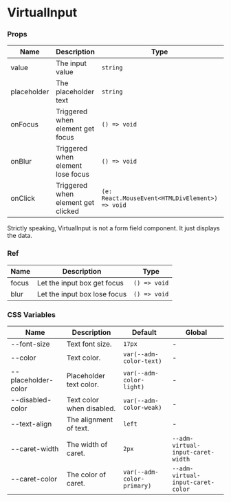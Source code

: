 # VirtualInput

<code src="./demos/demo1.tsx"></code>

### Props

| Name        | Description                        | Type                                            | Default |
| ----------- | ---------------------------------- | ----------------------------------------------- | ------- |
| value       | The input value                    | `string`                                        | `''`    |
| placeholder | The placeholder text               | `string`                                        | -       |
| onFocus     | Triggered when element get focus   | `() => void`                                    | -       |
| onBlur      | Triggered when element lose focus  | `() => void`                                    | -       |
| onClick     | Triggered when element get clicked | `(e: React.MouseEvent<HTMLDivElement>) => void` | -       |

Strictly speaking, VirtualInput is not a form field component. It just displays the data.

### Ref

| Name  | Description                  | Type         |
| ----- | ---------------------------- | ------------ |
| focus | Let the input box get focus  | `() => void` |
| blur  | Let the input box lose focus | `() => void` |

### CSS Variables

| Name                | Description               | Default                    | Global                            |
| ------------------- | ------------------------- | -------------------------- | --------------------------------- |
| --font-size         | Text font size.           | `17px`                     | -                                 |
| --color             | Text color.               | `var(--adm-color-text)`    | -                                 |
| --placeholder-color | Placeholder text color.   | `var(--adm-color-light)`   | -                                 |
| --disabled-color    | Text color when disabled. | `var(--adm-color-weak)`    | -                                 |
| --text-align        | The alignment of text.    | `left`                     | -                                 |
| --caret-width       | The width of caret.       | `2px`                      | `--adm-virtual-input-caret-width` |
| --caret-color       | The color of caret.       | `var(--adm-color-primary)` | `--adm-virtual-input-caret-color` |
